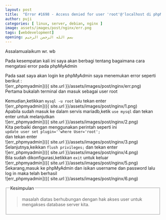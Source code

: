 ```yaml
---
layout: post
title:  "Error #1698 - Access denied for user 'root'@'localhost di phpMyAdmin "
author: puji
categories: [ linux, server, debian, nginx ]
image: assets/images/post/nginx/err.png
tags: [webdevelopment]
opening: بسم الله الرحمن الرحيم
---  
```


Assalamualaikum wr. wb

Pada kesempatan kali ini saya akan berbagi tentang bagaimana cara mengatasi error pada phpMyAdmin  

Pada saat saya akan login ke phpMyAdmin saya menemukan error seperti berikut :  
![err_phpmyadmin]({{ site.url }}/assets/images/post/nginx/err.png)  
Pertama bukalah terminal dan masuk sebagai user root

Kemudian,ketikkan ```mysql -u root``` lalu tekan enter  
![err_phpmyadmin]({{ site.url }}/assets/images/post/nginx/1.png)  
Apabila sudah masuk ke dalam servis mariadb,ketik ```use mysql``` dan tekan enter untuk melanjutkan  
![err_phpmyadmin]({{ site.url }}/assets/images/post/nginx/2.png)  
Kita perbaiki dengan menggunakan perintah seperti ini   
```update user set plugin=''where User='root';```  
dan tekan enter  
![err_phpmyadmin]({{ site.url }}/assets/images/post/nginx/3.png)  
Selanjutnya,keikkan ```flush privileges;``` dan tekan enter  
![err_phpmyadmin]({{ site.url }}/assets/images/post/nginx/4.png)  
Bila sudah dikonfigurasi,ketikkan ```exit``` untuk keluar  
![err_phpmyadmin]({{ site.url }}/assets/images/post/nginx/5.png)  
Sekarang,masuk ke phpMyAdmin dan isikan username dan password lalu log in maka telah berhasil  
![err_phpmyadmin]({{ site.url }}/assets/images/post/nginx/6.png)  

<fieldset><legend>Kesimpulan</legend>
<blockquote>
masalah diatas berhubungan dengan hak akses user untuk mengakses database server kita. 
</blockquote>
</fieldset>

